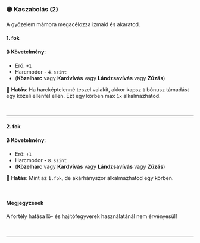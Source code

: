 ### 🟣 Kaszabolás (2)

A győzelem mámora megacélozza izmaid és akaratod.
#### 1. fok

🔒 **Követelmény**:
- Erő: `+1`
- Harcmodor  **-** `4.szint`
- (**Közelharc** vagy **Kardvívás** vagy **Lándzsavívás** vagy **Zúzás**)

🌟 **Hatás**: Ha harcképtelenné teszel valakit, akkor kapsz `1` bónusz támadást egy közeli ellenfél ellen. Ezt egy körben max `1x` alkalmazhatod.

<br />

---
#### 2. fok

🔒 **Követelmény**:
- Erő: `+1`
- Harcmodor  **-** `8.szint`
- (**Közelharc** vagy **Kardvívás** vagy **Lándzsavívás** vagy **Zúzás**)

🌟 **Hatás**: Mint az `1.fok`, de akárhányszor alkalmazhatod egy körben.

<br />

#### Megjegyzések

A fortély hatása lő- és hajítófegyverek használatánál nem érvényesül!

<br />

---
